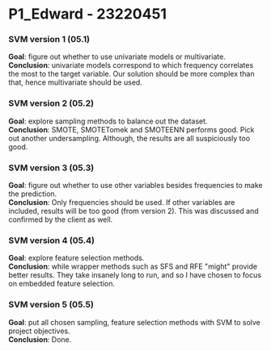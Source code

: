 # P1_Edward - 23220451

### SVM version 1 (05.1)
**Goal**: figure out whether to use univariate models or multivariate.  
**Conclusion**: univariate models correspond to which frequency correlates the most to the target variable. Our solution should be more complex than that, hence multivariate should be used.  
  
### SVM version 2 (05.2)
**Goal**: explore sampling methods to balance out the dataset.  
**Conclusion**: SMOTE, SMOTETomek and SMOTEENN performs good. Pick out another undersampling. Although, the results are all suspiciously too good.  
  
### SVM version 3 (05.3)
**Goal**: figure out whether to use other variables besides frequencies to make the prediction.  
**Conclusion**: Only frequencies should be used. If other variables are included, results will be too good (from version 2). This was discussed and confirmed by the client as well.  
  
### SVM version 4 (05.4)
**Goal**: explore feature selection methods.  
**Conclusion**: while wrapper methods such as SFS and RFE "might" provide better results. They take insanely long to run, and so I have chosen to focus on embedded feature selection.  
  
### SVM version 5 (05.5)
**Goal**: put all chosen sampling, feature selection methods with SVM to solve project objectives.  
**Conclusion**: Done.  

